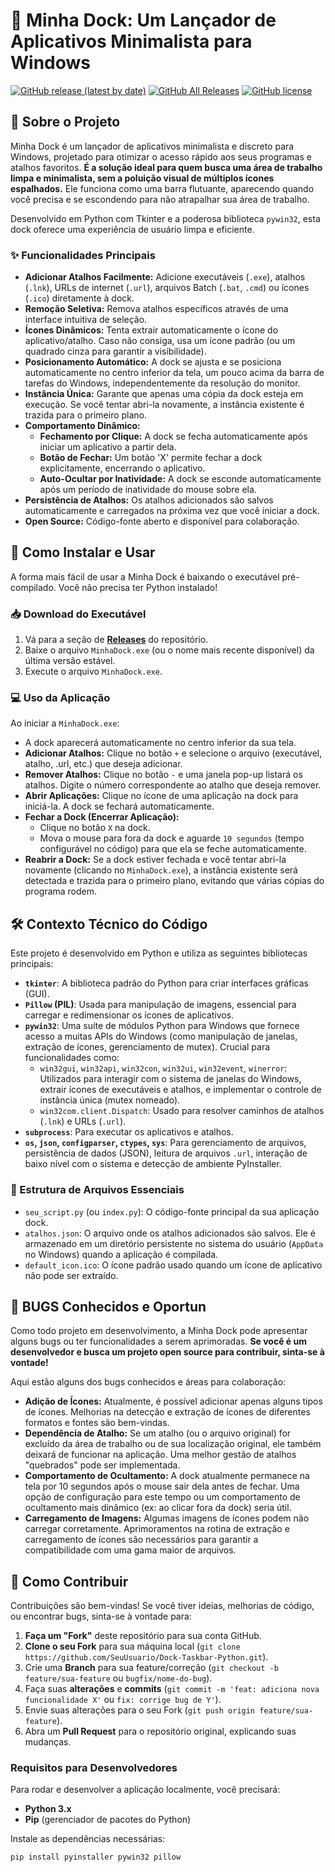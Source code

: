 # 🚀 Minha Dock: Um Lançador de Aplicativos Minimalista para Windows

[![GitHub release (latest by date)](https://img.shields.io/github/v/release/AndrewBlack21/Dock-Taskbar-Python?style=flat-square)](https://github.com/AndrewBlack21/Dock-Taskbar-Python/releases/latest)
[![GitHub All Releases](https://img.shields.io/github/downloads/AndrewBlack21/Dock-Taskbar-Python/total?style=flat-square)](https://github.com/AndrewBlack21/Dock-Taskbar-Python/releases/latest)
[![GitHub license](https://img.shields.io/github/license/AndrewBlack21/Dock-Taskbar-Python?style=flat-square)](LICENSE)

## 🎯 Sobre o Projeto

Minha Dock é um lançador de aplicativos minimalista e discreto para Windows, projetado para otimizar o acesso rápido aos seus programas e atalhos favoritos. **É a solução ideal para quem busca uma área de trabalho limpa e minimalista, sem a poluição visual de múltiplos ícones espalhados.** Ele funciona como uma barra flutuante, aparecendo quando você precisa e se escondendo para não atrapalhar sua área de trabalho.

Desenvolvido em Python com Tkinter e a poderosa biblioteca `pywin32`, esta dock oferece uma experiência de usuário limpa e eficiente.

### ✨ Funcionalidades Principais

* **Adicionar Atalhos Facilmente:** Adicione executáveis (`.exe`), atalhos (`.lnk`), URLs de internet (`.url`), arquivos Batch (`.bat`, `.cmd`) ou ícones (`.ico`) diretamente à dock.
* **Remoção Seletiva:** Remova atalhos específicos através de uma interface intuitiva de seleção.
* **Ícones Dinâmicos:** Tenta extrair automaticamente o ícone do aplicativo/atalho. Caso não consiga, usa um ícone padrão (ou um quadrado cinza para garantir a visibilidade).
* **Posicionamento Automático:** A dock se ajusta e se posiciona automaticamente no centro inferior da tela, um pouco acima da barra de tarefas do Windows, independentemente da resolução do monitor.
* **Instância Única:** Garante que apenas uma cópia da dock esteja em execução. Se você tentar abri-la novamente, a instância existente é trazida para o primeiro plano.
* **Comportamento Dinâmico:**
    * **Fechamento por Clique:** A dock se fecha automaticamente após iniciar um aplicativo a partir dela.
    * **Botão de Fechar:** Um botão 'X' permite fechar a dock explicitamente, encerrando o aplicativo.
    * **Auto-Ocultar por Inatividade:** A dock se esconde automaticamente após um período de inatividade do mouse sobre ela.
* **Persistência de Atalhos:** Os atalhos adicionados são salvos automaticamente e carregados na próxima vez que você iniciar a dock.
* **Open Source:** Código-fonte aberto e disponível para colaboração.

## 🚀 Como Instalar e Usar

A forma mais fácil de usar a Minha Dock é baixando o executável pré-compilado. Você não precisa ter Python instalado!

### 📥 Download do Executável

1.  Vá para a seção de [**Releases**](https://github.com/AndrewBlack21/Dock-Taskbar-Python/releases) do repositório.
2.  Baixe o arquivo `MinhaDock.exe` (ou o nome mais recente disponível) da última versão estável.
3.  Execute o arquivo `MinhaDock.exe`.

### 💻 Uso da Aplicação

Ao iniciar a `MinhaDock.exe`:

* A dock aparecerá automaticamente no centro inferior da sua tela.
* **Adicionar Atalhos:** Clique no botão `+` e selecione o arquivo (executável, atalho, .url, etc.) que deseja adicionar.
* **Remover Atalhos:** Clique no botão `-` e uma janela pop-up listará os atalhos. Digite o número correspondente ao atalho que deseja remover.
* **Abrir Aplicações:** Clique no ícone de uma aplicação na dock para iniciá-la. A dock se fechará automaticamente.
* **Fechar a Dock (Encerrar Aplicação):**
    * Clique no botão `X` na dock.
    * Mova o mouse para fora da dock e aguarde `10 segundos` (tempo configurável no código) para que ela se feche automaticamente.
* **Reabrir a Dock:** Se a dock estiver fechada e você tentar abri-la novamente (clicando no `MinhaDock.exe`), a instância existente será detectada e trazida para o primeiro plano, evitando que várias cópias do programa rodem.

## 🛠️ Contexto Técnico do Código

Este projeto é desenvolvido em Python e utiliza as seguintes bibliotecas principais:

* **`tkinter`**: A biblioteca padrão do Python para criar interfaces gráficas (GUI).
* **`Pillow` (PIL)**: Usada para manipulação de imagens, essencial para carregar e redimensionar os ícones de aplicativos.
* **`pywin32`**: Uma suíte de módulos Python para Windows que fornece acesso a muitas APIs do Windows (como manipulação de janelas, extração de ícones, gerenciamento de mutex). Crucial para funcionalidades como:
    * `win32gui`, `win32api`, `win32con`, `win32ui`, `win32event`, `winerror`: Utilizados para interagir com o sistema de janelas do Windows, extrair ícones de executáveis e atalhos, e implementar o controle de instância única (mutex nomeado).
    * `win32com.client.Dispatch`: Usado para resolver caminhos de atalhos (`.lnk`) e URLs (`.url`).
* **`subprocess`**: Para executar os aplicativos e atalhos.
* **`os`, `json`, `configparser`, `ctypes`, `sys`**: Para gerenciamento de arquivos, persistência de dados (JSON), leitura de arquivos `.url`, interação de baixo nível com o sistema e detecção de ambiente PyInstaller.

### 📁 Estrutura de Arquivos Essenciais

* `seu_script.py` (ou `index.py`): O código-fonte principal da sua aplicação dock.
* `atalhos.json`: O arquivo onde os atalhos adicionados são salvos. Ele é armazenado em um diretório persistente no sistema do usuário (`AppData` no Windows) quando a aplicação é compilada.
* `default_icon.ico`: O ícone padrão usado quando um ícone de aplicativo não pode ser extraído.

## 🐛 BUGS Conhecidos e Oportun

Como todo projeto em desenvolvimento, a Minha Dock pode apresentar alguns bugs ou ter funcionalidades a serem aprimoradas. **Se você é um desenvolvedor e busca um projeto open source para contribuir, sinta-se à vontade!**

Aqui estão alguns dos bugs conhecidos e áreas para colaboração:

* **Adição de Ícones:** Atualmente, é possível adicionar apenas alguns tipos de ícones. Melhorias na detecção e extração de ícones de diferentes formatos e fontes são bem-vindas.
* **Dependência de Atalho:** Se um atalho (ou o arquivo original) for excluído da área de trabalho ou de sua localização original, ele também deixará de funcionar na aplicação. Uma melhor gestão de atalhos "quebrados" pode ser implementada.
* **Comportamento de Ocultamento:** A dock atualmente permanece na tela por 10 segundos após o mouse sair dela antes de fechar. Uma opção de configuração para este tempo ou um comportamento de ocultamento mais dinâmico (ex: ao clicar fora da dock) seria útil.
* **Carregamento de Imagens:** Algumas imagens de ícones podem não carregar corretamente. Aprimoramentos na rotina de extração e carregamento de ícones são necessários para garantir a compatibilidade com uma gama maior de arquivos.

## 🤝 Como Contribuir

Contribuições são bem-vindas! Se você tiver ideias, melhorias de código, ou encontrar bugs, sinta-se à vontade para:

1.  **Faça um "Fork"** deste repositório para sua conta GitHub.
2.  **Clone o seu Fork** para sua máquina local (`git clone https://github.com/SeuUsuario/Dock-Taskbar-Python.git`).
3.  Crie uma **Branch** para sua feature/correção (`git checkout -b feature/sua-feature` ou `bugfix/nome-do-bug`).
4.  Faça suas **alterações** e **commits** (`git commit -m 'feat: adiciona nova funcionalidade X'` ou `fix: corrige bug de Y'`).
5.  Envie suas alterações para o seu Fork (`git push origin feature/sua-feature`).
6.  Abra um **Pull Request** para o repositório original, explicando suas mudanças.

### Requisitos para Desenvolvedores

Para rodar e desenvolver a aplicação localmente, você precisará:

* **Python 3.x**
* **Pip** (gerenciador de pacotes do Python)

Instale as dependências necessárias:

```bash
pip install pyinstaller pywin32 pillow
